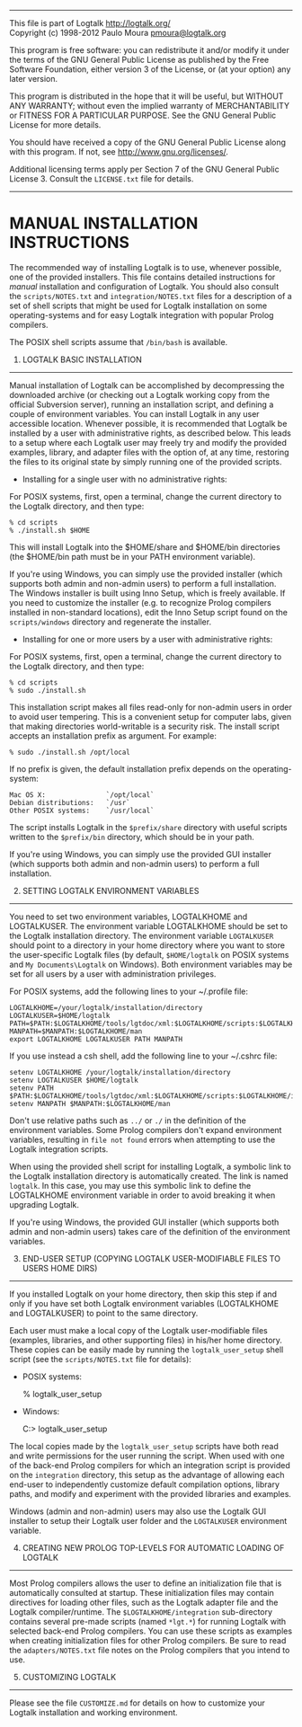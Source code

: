 ________________________________________________________________________

This file is part of Logtalk <http://logtalk.org/>  
Copyright (c) 1998-2012 Paulo Moura <pmoura@logtalk.org>

This program is free software: you can redistribute it and/or modify
it under the terms of the GNU General Public License as published by
the Free Software Foundation, either version 3 of the License, or
(at your option) any later version.

This program is distributed in the hope that it will be useful,
but WITHOUT ANY WARRANTY; without even the implied warranty of
MERCHANTABILITY or FITNESS FOR A PARTICULAR PURPOSE.  See the
GNU General Public License for more details.

You should have received a copy of the GNU General Public License
along with this program.  If not, see <http://www.gnu.org/licenses/>.

Additional licensing terms apply per Section 7 of the GNU General
Public License 3. Consult the `LICENSE.txt` file for details.
________________________________________________________________________


MANUAL INSTALLATION INSTRUCTIONS
================================

The recommended way of installing Logtalk is to use, whenever possible, one 
of the provided installers. This file contains detailed instructions for 
*manual* installation and configuration of Logtalk. You should also consult 
the `scripts/NOTES.txt` and `integration/NOTES.txt` files for a description 
of a set of shell scripts that might be used for Logtalk installation on 
some operating-systems and for easy Logtalk integration with popular Prolog 
compilers.

The POSIX shell scripts assume that `/bin/bash` is available.


1. LOGTALK BASIC INSTALLATION
-----------------------------

Manual installation of Logtalk can be accomplished by decompressing the
downloaded archive (or checking out a Logtalk working copy from the official
Subversion server), running an installation script, and defining a couple of
environment variables. You can install Logtalk in any user accessible location.
Whenever possible, it is recommended that Logtalk be installed by a user with
administrative rights, as described below. This leads to a setup where each
Logtalk user may freely try and modify the provided examples, library, and
adapter files with the option of, at any time, restoring the files to
its original state by simply running one of the provided scripts.


* Installing for a single user with no administrative rights:

For POSIX systems, first, open a terminal, change the current directory to
the Logtalk directory, and then type:

	% cd scripts
	% ./install.sh $HOME

This will install Logtalk into the $HOME/share and $HOME/bin directories (the
$HOME/bin path must be in your PATH environment variable).

If you're using Windows, you can simply use the provided installer (which
supports both admin and non-admin users) to perform a full installation.
The Windows installer is built using Inno Setup, which is freely available.
If you need to customize the installer (e.g. to recognize Prolog compilers
installed in non-standard locations), edit the Inno Setup script found on
the `scripts/windows` directory and regenerate the installer.


* Installing for one or more users by a user with administrative rights:

For POSIX systems, first, open a terminal, change the current directory to
the Logtalk directory, and then type:

	% cd scripts
	% sudo ./install.sh

This installation script makes all files read-only for non-admin users in 
order to avoid user tempering. This is a convenient setup for computer labs, 
given that making directories world-writable is a security risk. The install
script accepts an installation prefix as argument. For example:

	% sudo ./install.sh /opt/local

If no prefix is given, the default installation prefix depends on the
operating-system:

	Mac OS X:				`/opt/local`
	Debian distributions:	`/usr`
	Other POSIX systems:	`/usr/local`

The script installs Logtalk in the `$prefix/share` directory with useful
scripts written to the `$prefix/bin` directory, which should be in your path.

If you're using Windows, you can simply use the provided GUI installer (which
supports both admin and non-admin users) to perform a full installation.


2. SETTING LOGTALK ENVIRONMENT VARIABLES
----------------------------------------

You need to set two environment variables, LOGTALKHOME and LOGTALKUSER. The 
environment variable LOGTALKHOME should be set to the Logtalk installation 
directory. The environment variable `LOGTALKUSER` should point to a directory 
in your home directory where you want to store the user-specific Logtalk files
(by default, `$HOME/logtalk` on POSIX systems and `My Documents\Logtalk` on 
Windows). Both environment variables may be set for all users by a user with 
administration privileges.

For POSIX systems, add the following lines to your ~/.profile file:

	LOGTALKHOME=/your/logtalk/installation/directory
	LOGTALKUSER=$HOME/logtalk
	PATH=$PATH:$LOGTALKHOME/tools/lgtdoc/xml:$LOGTALKHOME/scripts:$LOGTALKHOME/integration
	MANPATH=$MANPATH:$LOGTALKHOME/man
	export LOGTALKHOME LOGTALKUSER PATH MANPATH

If you use instead a csh shell, add the following line to your ~/.cshrc file:

	setenv LOGTALKHOME /your/logtalk/installation/directory
	setenv LOGTALKUSER $HOME/logtalk
	setenv PATH $PATH:$LOGTALKHOME/tools/lgtdoc/xml:$LOGTALKHOME/scripts:$LOGTALKHOME/integration
	setenv MANPATH $MANPATH:$LOGTALKHOME/man

Don't use relative paths such as `../` or `./` in the definition of the environment
variables. Some Prolog compilers don't expand environment variables, resulting
in `file not found` errors when attempting to use the Logtalk integration scripts.

When using the provided shell script for installing Logtalk, a symbolic link 
to the Logtalk installation directory is automatically created. The link is 
named `logtalk`. In this case, you may use this symbolic link to define the 
LOGTALKHOME environment variable in order to avoid breaking it when upgrading 
Logtalk.

If you're using Windows, the provided GUI installer (which supports both admin
and non-admin users) takes care of the definition of the environment variables.


3. END-USER SETUP (COPYING LOGTALK USER-MODIFIABLE FILES TO USERS HOME DIRS)
----------------------------------------------------------------------------

If you installed Logtalk on your home directory, then skip this step if and only
if you have set both Logtalk environment variables (LOGTALKHOME and LOGTALKUSER)
to point to the same directory.

Each user must make a local copy of the Logtalk user-modifiable files
(examples, libraries, and other supporting files) in his/her home directory.
These copies can be easily made by running the `logtalk_user_setup` shell
script  (see the `scripts/NOTES.txt` file for details):

* POSIX systems:

	% logtalk_user_setup

* Windows:

	C:\> logtalk_user_setup

The local copies made by the `logtalk_user_setup` scripts have both read and
write permissions for the user running the script. When used with one of the 
back-end Prolog compilers for which an integration script is provided on 
the `integration` directory, this setup as the advantage of allowing each 
end-user to independently customize default compilation options, library 
paths, and modify and experiment with the provided libraries and examples.

Windows (admin and non-admin) users may also use the Logtalk GUI installer
to setup their Logtalk user folder and the `LOGTALKUSER` environment variable.


4. CREATING NEW PROLOG TOP-LEVELS FOR AUTOMATIC LOADING OF LOGTALK
------------------------------------------------------------------

Most Prolog compilers allows the user to define an initialization file that
is automatically consulted at startup. These initialization files may contain
directives for loading other files, such as the Logtalk adapter file and the
Logtalk compiler/runtime. The `$LOGTALKHOME/integration` sub-directory 
contains several pre-made scripts (named `*lgt.*`) for running Logtalk with 
selected back-end Prolog compilers. You can use these scripts as examples 
when creating initialization files for other Prolog compilers. Be sure to 
read the `adapters/NOTES.txt` file notes on the Prolog compilers that you 
intend to use.


5. CUSTOMIZING LOGTALK
----------------------

Please see the file `CUSTOMIZE.md` for details on how to customize your 
Logtalk installation and working environment.
